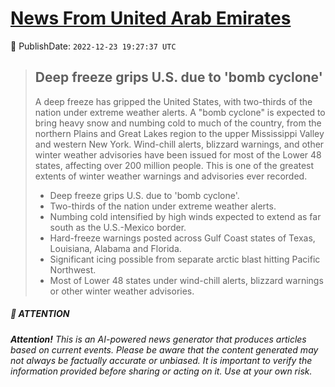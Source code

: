 [News From United Arab Emirates](https://github.com/UAE-Camel/News)
==========


📆 PublishDate: `2022-12-23 19:27:37 UTC`


> ## Deep freeze grips U.S. due to 'bomb cyclone'
> 
> A deep freeze has gripped the United States, with two-thirds of the nation under extreme weather alerts. A "bomb cyclone" is expected to bring heavy snow and numbing cold to much of the country, from the northern Plains and Great Lakes region to the upper Mississippi Valley and western New York. Wind-chill alerts, blizzard warnings, and other winter weather advisories have been issued for most of the Lower 48 states, affecting over 200 million people. This is one of the greatest extents of winter weather warnings and advisories ever recorded.
> 
> - Deep freeze grips U.S. due to 'bomb cyclone'.
> - Two-thirds of the nation under extreme weather alerts.
> - Numbing cold intensified by high winds expected to extend as far south as the U.S.-Mexico border.
> - Hard-freeze warnings posted across Gulf Coast states of Texas, Louisiana, Alabama and Florida.
> - Significant icing possible from separate arctic blast hitting Pacific Northwest.
> - Most of Lower 48 states under wind-chill alerts, blizzard warnings or other winter weather advisories.


##### 📝 ATTENTION

###### **Attention!** This is an AI-powered news generator that produces articles based on current events. Please be aware that the content generated may not always be factually accurate or unbiased. It is important to verify the information provided before sharing or acting on it. Use at your own risk.
